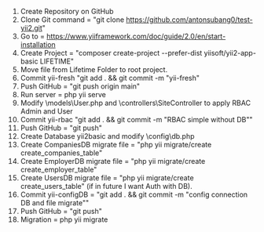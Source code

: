 1. Create Repository on GitHub
2. Clone Git command = "git clone https://github.com/antonsubang0/test-yii2.git"
3. Go to = https://www.yiiframework.com/doc/guide/2.0/en/start-installation
4. Create Project = "composer create-project --prefer-dist yiisoft/yii2-app-basic LIFETIME"
5. Move file from Lifetime Folder to root project.
6. Commit yii-fresh "git add . && git commit -m "yii-fresh"
7. Push GitHub = "git push origin main"
8. Run server = php yii serve
9. Modify \models\User.php and \controllers\SiteController to apply RBAC Admin and User
10. Commit yii-rbac "git add . && git commit -m "RBAC simple without DB""
11. Push GitHub = "git push"
12. Create Database yii2basic and modify \config\db.php
13. Create CompaniesDB migrate file = "php yii migrate/create create_companies_table"
14. Create EmployerDB migrate file = "php yii migrate/create create_employer_table"
15. Create UsersDB migrate file = "php yii migrate/create create_users_table" (if in future I want Auth with DB).
16. Commit yii-configDB = "git add . && git commit -m "config connection DB and file migrate""
17. Push GitHub = "git push"
18. Migration = php yii migrate
